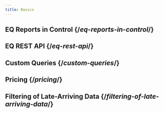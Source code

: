 ```yaml
---
title: Basics
---
```

## EQ Reports in Control  {/*eq-reports-in-control*/}
## EQ REST API  {/*eq-rest-api*/}
## Custom Queries  {/*custom-queries*/}
## Pricing  {/*pricing*/}


## Filtering of Late-Arriving Data   {/*filtering-of-late-arriving-data*/}
